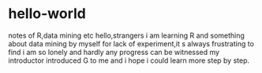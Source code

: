 # hello-world
notes of R,data mining etc
hello,strangers
i am learning R and something about data mining by myself
for lack of experiment,it s always frustrating to find i am so lonely and hardly any progress can be witnessed
my introductor introduced G to me and i hope i could learn more step by step.
